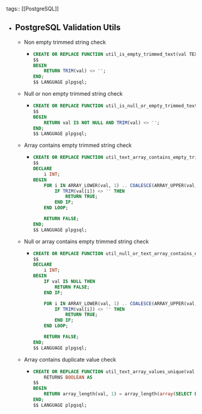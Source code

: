 tags:: [[PostgreSQL]]

- ## PostgreSQL Validation Utils
	- Non empty trimmed string check
		- ```sql
		  CREATE OR REPLACE FUNCTION util_is_empty_trimmed_text(val TEXT) RETURNS BOOLEAN AS
		  $$
		  BEGIN
		      RETURN TRIM(val) <> '';
		  END;
		  $$ LANGUAGE plpgsql;
		  ```
	- Null or non empty trimmed string check
		- ```sql
		  CREATE OR REPLACE FUNCTION util_is_null_or_empty_trimmed_text(val TEXT) RETURNS BOOLEAN AS
		  $$
		  BEGIN
		      RETURN val IS NOT NULL AND TRIM(val) <> '';
		  END;
		  $$ LANGUAGE plpgsql;
		  ```
	- Array contains empty trimmed string check
		- ```sql
		  CREATE OR REPLACE FUNCTION util_text_array_contains_empty_trimmed_text(val TEXT[]) RETURNS BOOLEAN AS
		  $$
		  DECLARE
		      i INT;
		  BEGIN
		      FOR i IN ARRAY_LOWER(val, 1) .. COALESCE(ARRAY_UPPER(val, 1), 0) LOOP
		          IF TRIM(val[i]) <> '' THEN
		              RETURN TRUE;
		          END IF;
		      END LOOP;
		  
		      RETURN FALSE;
		  END;
		  $$ LANGUAGE plpgsql;
		  ```
	- Null or array contains empty trimmed string check
		- ```sql
		  CREATE OR REPLACE FUNCTION util_null_or_text_array_contains_empty_trimmed_text(val TEXT[]) RETURNS BOOLEAN AS
		  $$
		  DECLARE
		      i INT;
		  BEGIN
		      IF val IS NULL THEN
		          RETURN FALSE;
		      END IF;
		  
		      FOR i IN ARRAY_LOWER(val, 1) .. COALESCE(ARRAY_UPPER(val, 1), 0) LOOP
		          IF TRIM(val[i]) <> '' THEN
		              RETURN TRUE;
		          END IF;
		      END LOOP;
		  
		      RETURN FALSE;
		  END;
		  $$ LANGUAGE plpgsql;
		  ```
	- Array contains duplicate value check
		- ```sql
		  CREATE OR REPLACE FUNCTION util_text_array_values_unique(val TEXT[])
		      RETURNS BOOLEAN AS
		  $$
		  BEGIN
		      RETURN array_length(val, 1) = array_length(array(SELECT DISTINCT unnest(val)), 1);
		  END;
		  $$ LANGUAGE plpgsql;
		  ```